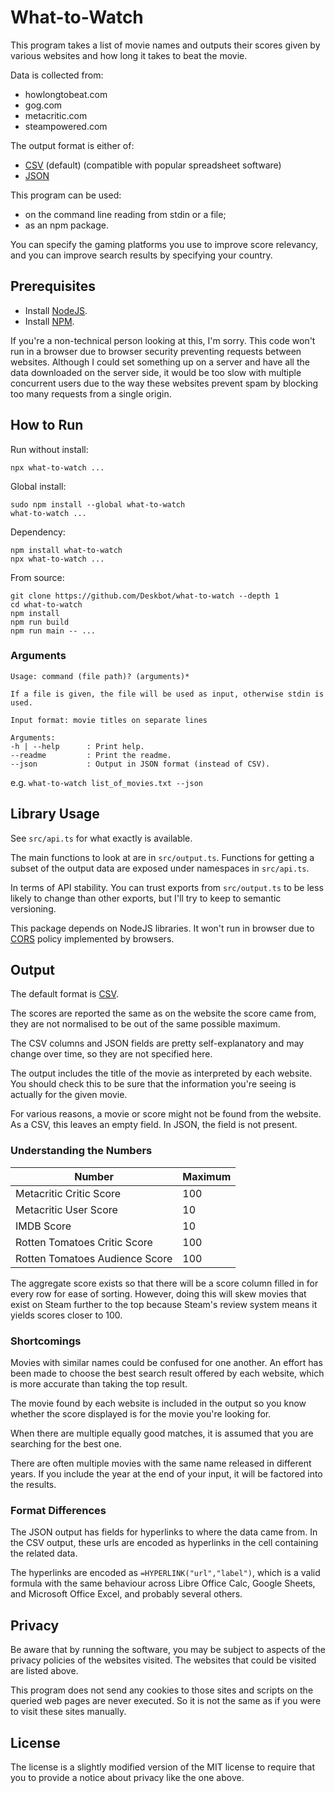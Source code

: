 # What-to-Watch

This program takes a list of movie names and outputs their scores given by various websites and how long it takes to beat the movie.

Data is collected from:

* howlongtobeat.com
* gog.com
* metacritic.com
* steampowered.com

The output format is either of:

* [CSV](https://en.wikipedia.org/wiki/Comma-separated_values) (default) (compatible with popular spreadsheet software)
* [JSON](https://en.wikipedia.org/wiki/JSON)

This program can be used:

* on the command line reading from stdin or a file;
* as an npm package.

You can specify the gaming platforms you use to improve score relevancy, and you can improve search results by specifying your country.

## Prerequisites

* Install [NodeJS](https://nodejs.org/en/).
* Install [NPM](https://www.npmjs.com/).

If you're a non-technical person looking at this, I'm sorry. This code won't run in a browser due to browser security preventing requests between websites. Although I could set something up on a server and have all the data downloaded on the server side, it would be too slow with multiple concurrent users due to the way these websites prevent spam by blocking too many requests from a single origin.

## How to Run

Run without install:

```
npx what-to-watch ...
```

Global install:

```
sudo npm install --global what-to-watch
what-to-watch ...
```

Dependency:

```
npm install what-to-watch
npx what-to-watch ...
```

From source:

```
git clone https://github.com/Deskbot/what-to-watch --depth 1
cd what-to-watch
npm install
npm run build
npm run main -- ...
```

### Arguments

```
Usage: command (file path)? (arguments)*

If a file is given, the file will be used as input, otherwise stdin is used.

Input format: movie titles on separate lines

Arguments:
-h | --help      : Print help.
--readme         : Print the readme.
--json           : Output in JSON format (instead of CSV).
```

e.g. `what-to-watch list_of_movies.txt --json`

## Library Usage

See `src/api.ts` for what exactly is available.

The main functions to look at are in `src/output.ts`. Functions for getting a subset of the output data are exposed under namespaces in `src/api.ts`.

In terms of API stability. You can trust exports from `src/output.ts` to be less likely to change than other exports, but I'll try to keep to semantic versioning.

This package depends on NodeJS libraries. It won't run in browser due to [CORS](https://developer.mozilla.org/en-US/docs/Web/HTTP/CORS) policy implemented by browsers.

## Output

The default format is [CSV](https://en.wikipedia.org/wiki/Comma-separated_values).

The scores are reported the same as on the website the score came from, they are not normalised to be out of the same possible maximum.

The CSV columns and JSON fields are pretty self-explanatory and may change over time, so they are not specified here.

The output includes the title of the movie as interpreted by each website. You should check this to be sure that the information you're seeing is actually for the given movie.

For various reasons, a movie or score might not be found from the website. As a CSV, this leaves an empty field. In JSON, the field is not present.

### Understanding the Numbers

| Number                         | Maximum |
| ------------------------------ | ------- |
| Metacritic Critic Score        | 100     |
| Metacritic User Score          | 10      |
| IMDB Score                     | 10      |
| Rotten Tomatoes Critic Score   | 100     |
| Rotten Tomatoes Audience Score | 100     |

The aggregate score exists so that there will be a score column filled in for every row for ease of sorting. However, doing this will skew movies that exist on Steam further to the top because Steam's review system means it yields scores closer to 100.

### Shortcomings

Movies with similar names could be confused for one another. An effort has been made to choose the best search result offered by each website, which is more accurate than taking the top result.

The movie found by each website is included in the output so you know whether the score displayed is for the movie you're looking for.

When there are multiple equally good matches, it is assumed that you are searching for the best one.

There are often multiple movies with the same name released in different years. If you include the year at the end of your input, it will be factored into the results.

### Format Differences

The JSON output has fields for hyperlinks to where the data came from. In the CSV output, these urls are encoded as hyperlinks in the cell containing the related data.

The hyperlinks are encoded as `=HYPERLINK("url","label")`, which is a valid formula with the same behaviour across Libre Office Calc, Google Sheets, and Microsoft Office Excel, and probably several others.

## Privacy

Be aware that by running the software, you may be subject to aspects of the privacy policies of the websites visited. The websites that could be visited are listed above.

This program does not send any cookies to those sites and scripts on the queried web pages are never executed. So it is not the same as if you were to visit these sites manually.

## License

The license is a slightly modified version of the MIT license to require that you to provide a notice about privacy like the one above.
